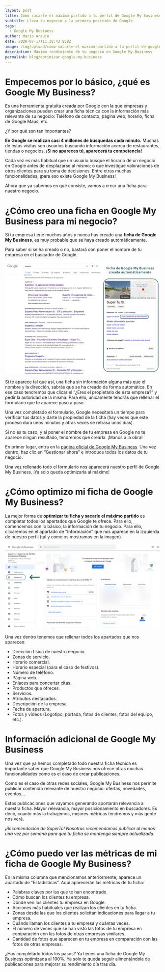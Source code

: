 ```yaml
---
layout: post
title: Cómo sacarle el máximo partido a tu perfil de Google My Business
subtitle: Lleva tu negocio a la primera posición de Google.
tags:
  - Google My Business
author: María Araujo
date: 2020-07-17T11:38:43.858Z
image: /img/upload/como-sacarle-el-maximo-partido-a-tu-perfil-de-google-my-business.png
description: Máximo rendimiento de tu negocio en Google My Business
permalink: blog/optimizar-google-my-business
---
```

# Empecemos por lo básico, ¿qué es Google My Business?

Es una herramienta gratuita creada por Google con la que empresas y organizaciones pueden crear una ficha técnica con la información más relevante de su negocio: Teléfono de contacto, página web, horario, ficha de Google Maps, etc.

¿Y por qué son tan importantes?

**En Google se realizan casi 4 millones de búsquedas cada minuto.** Muchas de estas visitas son usuarios buscando información acerca de restaurantes, tiendas o negocios. **¡Si no apareces tú, aparecerá tu competencia!**

Cada vez es más habitual que un usuario busque el horario de un negocio en Google antes de desplazarse al mismo; o que investigue valoraciones de otros clientes para su toma de decisiones. Entre otras muchas funcionalidades, ¡para eso existe Google My Business!

Ahora que ya sabemos en qué consiste, vamos a crear una ficha para nuestro negocio.

# ¿Cómo creo una ficha en Google My Business para mi negocio?

Si tu empresa tiene muchos años y nunca has creado una **ficha de Google My Business**, es muy probable que se haya creado automáticamente.

Para saber si se ha creado o no, bastará con poner el nombre de tu empresa en el buscador de Google.

[![](/img/upload/optimizar-google-my-business-1.png)](/img/upload/optimizar-google-my-business-1.png)

Si te aparece tal que así, una ficha sin información alguna más que el nombre y la dirección, sabrás que se ha creado de forma automática. En ese caso tendremos que clicar el “¿Eres el propietario de esta empresa?” y pedir la autoridad de la misma. Para ello, únicamente tendrás que rellenar el formulario que te aparece paso a paso.

Una vez completado el formulario, Google necesitará un tiempo para verificar tus datos y darte la propiedad de la ficha (hay veces que este proceso dura unos minutos y otras veces se retrasa unos días).

Si no es tu caso, y al poner el nombre de tu empresa en Google no te aparece ningún resultado, tendremos que crearla. ¡Manos a la obra!

En primer lugar, entra en la [página oficial de Google My Business](https://www.google.com/business/). Una vez dentro, haz clic en “Gestionar ahora” e introduce todos los datos de tu negocio.

Una vez rellenado todo el formulario nos aparecerá nuestro perfil de Google My Business. ¡Ya solo queda optimizarla al máximo!

# ¿Cómo optimizo mi ficha de Google My Business?

La mejor forma de **optimizar tu ficha y sacarle el máximo partido** es completar todos los apartados que Google te ofrece. Para ello, comencemos con lo básico, la información de tu negocio. Para ello, clicaremos en el apartado de “Información” que nos aparece en la izquierda de nuestro perfil (tal y como os mostramos en la imagen).

[![](/img/upload/optimizar-google-my-business-2.png)](/img/upload/optimizar-google-my-business-2.png)

Una vez dentro tenemos que rellenar todos los apartados que nos aparecen:

* Dirección física de nuestro negocio.
* Zonas de servicio.
* Horario comercial.
* Horario especial (para el caso de festivos).
* Número de teléfono.
* Página web.
* Enlaces para concertar citas.
* Productos que ofreces.
* Servicios.
* Atributos destacados.
* Descripción de la empresa.
* Fecha de apertura.
* Fotos y vídeos (Logotipo, portada, fotos de clientes, fotos del equipo, etc.).

# Información adicional de Google My Business

Una vez que ya hemos completado todo nuestra ficha técnica es importante saber que Google My Business nos ofrece otras muchas funcionalidades como es el caso de crear publicaciones.

Como es el caso de otras redes sociales, Google My Business nos permite publicar contenido relevante de nuestro negocio: ofertas, novedades, eventos…

Estas publicaciones que vayamos generando aportarán relevancia a nuestra ficha. Mayor relevancia, mayor posicionamiento en buscadores. Es decir, cuanto más la trabajemos, mejores métricas tendremos y más gente nos verá.

*¡Recomendación de SuperTú! Nosotras recomendamos publicar al menos una vez por semana para que tu ficha se mantenga siempre actualizada.*

# ¿Cómo puedo ver las métricas de mi ficha de Google My Business?

En la misma columna que mencionamos anteriormente, aparece un apartado de “Estadísticas”. Aquí aparecerán las métricas de tu ficha:

* Palabras claves por las que te han encontrado.
* Cómo buscan los clientes tu empresa.
* Dónde ven los clientes tu empresa en Google.
* Acciones más habituales que realizan los clientes en tu ficha.
* Zonas desde las que los clientes solicitan indicaciones para llegar a tu empresa.
* Cuándo llaman los clientes a tu empresa y cuántas veces.
* El número de veces que se han visto las fotos de tu empresa en comparación con las fotos de otras empresas similares.
* Cantidad de fotos que aparecen en tu empresa en comparación con las fotos de otras empresas.

¿Has completado todos los pasos? Ya tienes una ficha de Google My Business optimizada al 100%. Ya solo te queda seguir alimentándola de publicaciones para mejorar su rendimiento día tras día.
